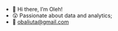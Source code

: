 - 👋 Hi there, I’m Oleh!
- 😲 Passionate about data and analytics;
- 📧 obaliuta@gmail.com
<!---
obaliuta/obaliuta is a ✨ special ✨ repository because its `README.md` (this file) appears on your GitHub profile.
You can click the Preview link to take a look at your changes.
--->
